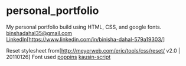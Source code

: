 # personal_portfolio
My personal  portfolio build using HTML, CSS, and google fonts.
<br>
[binshadahal35@gmail.com](binishadahal35@gmail.com)
<br>
[LinkedIn](https://www.linkedin.com/in/binisha-dahal-579a19303/)[https://www.linkedin.com/in/binisha-dahal-579a19303/]

Reset stylesheet from[http://meyerweb.com/eric/tools/css/reset/ 
   v2.0 | 20110126]
   Font used
   [poppins](https://fonts.google.com/specimen/Poppins)
   [kausin-script](https://fonts.google.com/specimen/Kaushan+Script)
